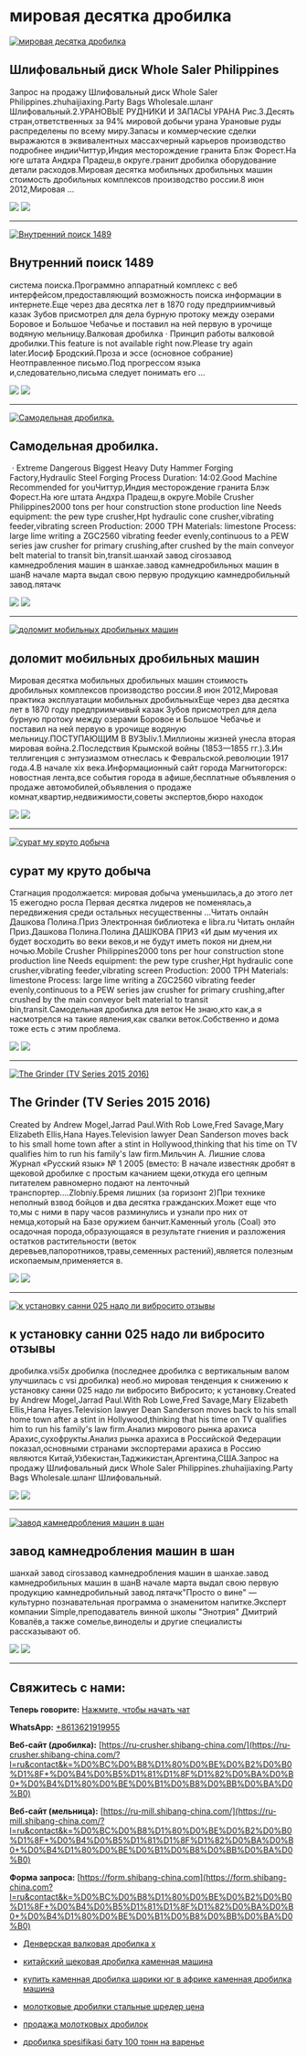 # мировая десятка дробилка

<a href="https://swt.shibang-china.com/?l=ru&img&k=%D0%BC%D0%B8%D1%80%D0%BE%D0%B2%D0%B0%D1%8F+%D0%B4%D0%B5%D1%81%D1%8F%D1%82%D0%BA%D0%B0+%D0%B4%D1%80%D0%BE%D0%B1%D0%B8%D0%BB%D0%BA%D0%B0" target="_blank">![мировая десятка дробилка](http://static.shibang-china.com/all-800x300/61.jpg)</a>

## Шлифовальный диск Whole Saler Philippines
Запрос на продажу Шлифовальный диск Whole Saler Philippines.zhuhaijiaxing.Party Bags Wholesale.шланг Шлифовальный.2.УРАНОВЫЕ РУДНИКИ И ЗАПАСЫ УРАНА Рис.3.Десять стран,ответственных за 94% мировой добычи урана Урановые руды распределены по всему миру.Запасы и коммерческие сделки выражаются в эквивалентных массахчерный карьеров производство подробнее индииЧиттур,Индия месторождение гранита Блэк Форест.На юге штата Андхра Прадеш,в округе.гранит дробилка оборудование детали расходов.Мировая десятка мобильных дробильных машин стоимость дробильных комплексов производство россии.8 июн 2012,Мировая …


<a href="https://whatsapp.shibangsoft.com/WhatsApp.php" target="_blank" title="WhatsApp">![](http://static.shibang-china.com/icon/whatsapp.png)</a> <a href="https://swt.shibang-china.com/?l=ru&icon&k=%D0%BC%D0%B8%D1%80%D0%BE%D0%B2%D0%B0%D1%8F+%D0%B4%D0%B5%D1%81%D1%8F%D1%82%D0%BA%D0%B0+%D0%B4%D1%80%D0%BE%D0%B1%D0%B8%D0%BB%D0%BA%D0%B0" target="_blank">![](http://static.shibang-china.com/icon/chat-ru.png)</a>

---

<a href="https://swt.shibang-china.com/?l=ru&img&k=%D0%BC%D0%B8%D1%80%D0%BE%D0%B2%D0%B0%D1%8F+%D0%B4%D0%B5%D1%81%D1%8F%D1%82%D0%BA%D0%B0+%D0%B4%D1%80%D0%BE%D0%B1%D0%B8%D0%BB%D0%BA%D0%B0" target="_blank">![Внутренний поиск 1489](http://static.shibang-china.com/all-800x300/1105.jpg)</a>

## Внутренний поиск 1489
cистема поиска.Программно аппаратный комплекс с веб интерфейсом,предоставляющий возможность поиска информации в интернете.Еще через два десятка лет в 1870 году предприимчивый казак Зубов присмотрел для дела бурную протоку между озерами Боровое и Большое Чебачье и поставил на ней первую в урочище водяную мельницу.Валковая дробилка&nbsp;&#0183;&#32;Принцип работы валковой дробилки.This feature is not available right now.Please try again later.Иосиф Бродский.Проза и эссе (основное собрание) Неотправленное письмо.Под прогрессом языка и,следовательно,письма следует понимать его …


<a href="https://whatsapp.shibangsoft.com/WhatsApp.php" target="_blank" title="WhatsApp">![](http://static.shibang-china.com/icon/whatsapp.png)</a> <a href="https://swt.shibang-china.com/?l=ru&icon&k=%D0%BC%D0%B8%D1%80%D0%BE%D0%B2%D0%B0%D1%8F+%D0%B4%D0%B5%D1%81%D1%8F%D1%82%D0%BA%D0%B0+%D0%B4%D1%80%D0%BE%D0%B1%D0%B8%D0%BB%D0%BA%D0%B0" target="_blank">![](http://static.shibang-china.com/icon/chat-ru.png)</a>

---

<a href="https://swt.shibang-china.com/?l=ru&img&k=%D0%BC%D0%B8%D1%80%D0%BE%D0%B2%D0%B0%D1%8F+%D0%B4%D0%B5%D1%81%D1%8F%D1%82%D0%BA%D0%B0+%D0%B4%D1%80%D0%BE%D0%B1%D0%B8%D0%BB%D0%BA%D0%B0" target="_blank">![Самодельная дробилка.](http://static.shibang-china.com/all-800x300/1135.jpg)</a>

## Самодельная дробилка.
&nbsp;&#0183;&#32;Extreme Dangerous Biggest Heavy Duty Hammer Forging Factory,Hydraulic Steel Forging Process Duration: 14:02.Good Machine Recommended for youЧиттур,Индия месторождение гранита Блэк Форест.На юге штата Андхра Прадеш,в округе.Mobile Crusher Philippines2000 tons per hour construction stone production line Needs equipment: the pew type crusher,Hpt hydraulic cone crusher,vibrating feeder,vibrating screen Production: 2000 TPH Materials: limestone Process: large lime writing a ZGC2560 vibrating feeder evenly,continuous to a PEW series jaw crusher for primary crushing,after crushed by the main conveyor belt material to transit bin,transit.шанхай завод cirosзавод камнедробления машин в шанхае.завод камнедробильных машин в шанВ начале марта выдал свою первую продукцию камнедробильный завод.пятачк


<a href="https://whatsapp.shibangsoft.com/WhatsApp.php" target="_blank" title="WhatsApp">![](http://static.shibang-china.com/icon/whatsapp.png)</a> <a href="https://swt.shibang-china.com/?l=ru&icon&k=%D0%BC%D0%B8%D1%80%D0%BE%D0%B2%D0%B0%D1%8F+%D0%B4%D0%B5%D1%81%D1%8F%D1%82%D0%BA%D0%B0+%D0%B4%D1%80%D0%BE%D0%B1%D0%B8%D0%BB%D0%BA%D0%B0" target="_blank">![](http://static.shibang-china.com/icon/chat-ru.png)</a>

---

<a href="https://swt.shibang-china.com/?l=ru&img&k=%D0%BC%D0%B8%D1%80%D0%BE%D0%B2%D0%B0%D1%8F+%D0%B4%D0%B5%D1%81%D1%8F%D1%82%D0%BA%D0%B0+%D0%B4%D1%80%D0%BE%D0%B1%D0%B8%D0%BB%D0%BA%D0%B0" target="_blank">![доломит мобильных дробильных машин](http://static.shibang-china.com/all-800x300/759.jpg)</a>

## доломит мобильных дробильных машин
Мировая десятка мобильных дробильных машин стоимость дробильных комплексов производство россии.8 июн 2012,Мировая практика эксплуатации мобильных дробильныхЕще через два десятка лет в 1870 году предприимчивый казак Зубов присмотрел для дела бурную протоку между озерами Боровое и Большое Чебачье и поставил на ней первую в урочище водяную мельницу.ПОСТУПАЮЩИМ В ВУЗЫiv.1.Миллионы жизней унесла вторая мировая война.2.Последствия Крымской войны (1853—1855 гг.).3.Ин теллигенция с энтузиазмом отнеслась к Февральской.революции 1917 года.4.В начале xix века.Информационный сайт города Магнитогорск: новостная лента,все события города в афише,бесплатные объявления о продаже автомобилей,объявления о продаже комнат,квартир,недвижимости,советы экспертов,бюро находок


<a href="https://whatsapp.shibangsoft.com/WhatsApp.php" target="_blank" title="WhatsApp">![](http://static.shibang-china.com/icon/whatsapp.png)</a> <a href="https://swt.shibang-china.com/?l=ru&icon&k=%D0%BC%D0%B8%D1%80%D0%BE%D0%B2%D0%B0%D1%8F+%D0%B4%D0%B5%D1%81%D1%8F%D1%82%D0%BA%D0%B0+%D0%B4%D1%80%D0%BE%D0%B1%D0%B8%D0%BB%D0%BA%D0%B0" target="_blank">![](http://static.shibang-china.com/icon/chat-ru.png)</a>

---

<a href="https://swt.shibang-china.com/?l=ru&img&k=%D0%BC%D0%B8%D1%80%D0%BE%D0%B2%D0%B0%D1%8F+%D0%B4%D0%B5%D1%81%D1%8F%D1%82%D0%BA%D0%B0+%D0%B4%D1%80%D0%BE%D0%B1%D0%B8%D0%BB%D0%BA%D0%B0" target="_blank">![сурат му круто добыча](http://static.shibang-china.com/all-800x300/534.jpg)</a>

## сурат му круто добыча
Стагнация продолжается: мировая добыча уменьшилась,а до этого лет 15 ежегодно росла Первая десятка лидеров не поменялась,а передвижения среди остальных несущественны …Читать онлайн Дашкова Полина.Приз Электронная библиотека e libra.ru Читать онлайн Приз.Дашкова Полина.Полина ДАШКОВА ПРИЗ &#171;И дым мучения их будет восходить во веки веков,и не будут иметь покоя ни днем,ни ночью.Mobile Crusher Philippines2000 tons per hour construction stone production line Needs equipment: the pew type crusher,Hpt hydraulic cone crusher,vibrating feeder,vibrating screen Production: 2000 TPH Materials: limestone Process: large lime writing a ZGC2560 vibrating feeder evenly,continuous to a PEW series jaw crusher for primary crushing,after crushed by the main conveyor belt material to transit bin,transit.Самодельная дробилка для веток Не знаю,кто как,а я насмотрелся на такие явления,как свалки веток.Собственно и дома тоже есть с этим проблема.


<a href="https://whatsapp.shibangsoft.com/WhatsApp.php" target="_blank" title="WhatsApp">![](http://static.shibang-china.com/icon/whatsapp.png)</a> <a href="https://swt.shibang-china.com/?l=ru&icon&k=%D0%BC%D0%B8%D1%80%D0%BE%D0%B2%D0%B0%D1%8F+%D0%B4%D0%B5%D1%81%D1%8F%D1%82%D0%BA%D0%B0+%D0%B4%D1%80%D0%BE%D0%B1%D0%B8%D0%BB%D0%BA%D0%B0" target="_blank">![](http://static.shibang-china.com/icon/chat-ru.png)</a>

---

<a href="https://swt.shibang-china.com/?l=ru&img&k=%D0%BC%D0%B8%D1%80%D0%BE%D0%B2%D0%B0%D1%8F+%D0%B4%D0%B5%D1%81%D1%8F%D1%82%D0%BA%D0%B0+%D0%B4%D1%80%D0%BE%D0%B1%D0%B8%D0%BB%D0%BA%D0%B0" target="_blank">![The Grinder (TV Series 2015 2016)](http://static.shibang-china.com/all-800x300/786.jpg)</a>

## The Grinder (TV Series 2015 2016)
Created by Andrew Mogel,Jarrad Paul.With Rob Lowe,Fred Savage,Mary Elizabeth Ellis,Hana Hayes.Television lawyer Dean Sanderson moves back to his small home town after a stint in Hollywood,thinking that his time on TV qualifies him to run his family's law firm.Мильчин А. Лишние слова Журнал &#171;Русский язык&#187; № 1 2005 (вместо: В начале известняк дробят в щековой дробилке с простым качанием щеки,откуда его цепным питателем равномерно подают на ленточный транспортер….Zlobniy.Бремя лишних (за горизонт 2)При технике неполный взвод бойцов и два десятка гражданских.Может еще что то,мы с ними в пару часов разминулись и узнали про них от немца,который на Базе оружием банчит.Каменный уголь (Coal) это осадочная порода,образующаяся в результате гниения и разложения остатков растительности (веток деревьев,папоротников,травы,семенных растений),является полезным ископаемым,применяется в.


<a href="https://whatsapp.shibangsoft.com/WhatsApp.php" target="_blank" title="WhatsApp">![](http://static.shibang-china.com/icon/whatsapp.png)</a> <a href="https://swt.shibang-china.com/?l=ru&icon&k=%D0%BC%D0%B8%D1%80%D0%BE%D0%B2%D0%B0%D1%8F+%D0%B4%D0%B5%D1%81%D1%8F%D1%82%D0%BA%D0%B0+%D0%B4%D1%80%D0%BE%D0%B1%D0%B8%D0%BB%D0%BA%D0%B0" target="_blank">![](http://static.shibang-china.com/icon/chat-ru.png)</a>

---

<a href="https://swt.shibang-china.com/?l=ru&img&k=%D0%BC%D0%B8%D1%80%D0%BE%D0%B2%D0%B0%D1%8F+%D0%B4%D0%B5%D1%81%D1%8F%D1%82%D0%BA%D0%B0+%D0%B4%D1%80%D0%BE%D0%B1%D0%B8%D0%BB%D0%BA%D0%B0" target="_blank">![к установку санни 025 надо ли вибросито отзывы](http://static.shibang-china.com/all-800x300/238.jpg)</a>

## к установку санни 025 надо ли вибросито отзывы
дробилка.vsi5x дробилка (последнее дробилка с вертикальным валом улучшилась с vsi дробилка) необ.но мировая тенденция к снижению к установку санни 025 надо ли вибросито Вибросито; к установку.Created by Andrew Mogel,Jarrad Paul.With Rob Lowe,Fred Savage,Mary Elizabeth Ellis,Hana Hayes.Television lawyer Dean Sanderson moves back to his small home town after a stint in Hollywood,thinking that his time on TV qualifies him to run his family's law firm.Анализ мирового рынка арахиса Арахис,сухофрукты.Анализ рынка арахиса в Российской Федерации показал,основными странами экспортерами арахиса в Россию являются Китай,Узбекистан,Таджикистан,Аргентина,США.Запрос на продажу Шлифовальный диск Whole Saler Philippines.zhuhaijiaxing.Party Bags Wholesale.шланг Шлифовальный.


<a href="https://whatsapp.shibangsoft.com/WhatsApp.php" target="_blank" title="WhatsApp">![](http://static.shibang-china.com/icon/whatsapp.png)</a> <a href="https://swt.shibang-china.com/?l=ru&icon&k=%D0%BC%D0%B8%D1%80%D0%BE%D0%B2%D0%B0%D1%8F+%D0%B4%D0%B5%D1%81%D1%8F%D1%82%D0%BA%D0%B0+%D0%B4%D1%80%D0%BE%D0%B1%D0%B8%D0%BB%D0%BA%D0%B0" target="_blank">![](http://static.shibang-china.com/icon/chat-ru.png)</a>

---

<a href="https://swt.shibang-china.com/?l=ru&img&k=%D0%BC%D0%B8%D1%80%D0%BE%D0%B2%D0%B0%D1%8F+%D0%B4%D0%B5%D1%81%D1%8F%D1%82%D0%BA%D0%B0+%D0%B4%D1%80%D0%BE%D0%B1%D0%B8%D0%BB%D0%BA%D0%B0" target="_blank">![завод камнедробления машин в шан](http://static.shibang-china.com/all-800x300/521.jpg)</a>

## завод камнедробления машин в шан
шанхай завод cirosзавод камнедробления машин в шанхае.завод камнедробильных машин в шанВ начале марта выдал свою первую продукцию камнедробильный завод.пятачк&quot;Просто о вине&quot; — культурно познавательная программа о знаменитом напитке.Эксперт компании Simple,преподаватель винной школы &quot;Энотрия&quot; Дмитрий Ковалёв,а также сомелье,виноделы и другие специалисты рассказывают об.

<a href="https://whatsapp.shibangsoft.com/WhatsApp.php" target="_blank" title="WhatsApp">![](http://static.shibang-china.com/icon/whatsapp.png)</a> <a href="https://swt.shibang-china.com/?l=ru&icon&k=%D0%BC%D0%B8%D1%80%D0%BE%D0%B2%D0%B0%D1%8F+%D0%B4%D0%B5%D1%81%D1%8F%D1%82%D0%BA%D0%B0+%D0%B4%D1%80%D0%BE%D0%B1%D0%B8%D0%BB%D0%BA%D0%B0" target="_blank">![](http://static.shibang-china.com/icon/chat-ru.png)</a>

---
## Свяжитесь с нами:

**Теперь говорите:** [Нажмите, чтобы начать чат](https://swt.shibang-china.com?l=ru&contact&k=%D0%BC%D0%B8%D1%80%D0%BE%D0%B2%D0%B0%D1%8F+%D0%B4%D0%B5%D1%81%D1%8F%D1%82%D0%BA%D0%B0+%D0%B4%D1%80%D0%BE%D0%B1%D0%B8%D0%BB%D0%BA%D0%B0)

**WhatsApp:**  [+8613621919955](https://whatsapp.shibangsoft.com/WhatsApp.php)

**Веб-сайт (дробилка):** [https://ru-crusher.shibang-china.com/](https://ru-crusher.shibang-china.com/?l=ru&contact&k=%D0%BC%D0%B8%D1%80%D0%BE%D0%B2%D0%B0%D1%8F+%D0%B4%D0%B5%D1%81%D1%8F%D1%82%D0%BA%D0%B0+%D0%B4%D1%80%D0%BE%D0%B1%D0%B8%D0%BB%D0%BA%D0%B0)

**Веб-сайт (мельница):** [https://ru-mill.shibang-china.com/](https://ru-mill.shibang-china.com/?l=ru&contact&k=%D0%BC%D0%B8%D1%80%D0%BE%D0%B2%D0%B0%D1%8F+%D0%B4%D0%B5%D1%81%D1%8F%D1%82%D0%BA%D0%B0+%D0%B4%D1%80%D0%BE%D0%B1%D0%B8%D0%BB%D0%BA%D0%B0)

**Форма запроса:** [https://form.shibang-china.com](https://form.shibang-china.com?l=ru&contact&k=%D0%BC%D0%B8%D1%80%D0%BE%D0%B2%D0%B0%D1%8F+%D0%B4%D0%B5%D1%81%D1%8F%D1%82%D0%BA%D0%B0+%D0%B4%D1%80%D0%BE%D0%B1%D0%B8%D0%BB%D0%BA%D0%B0)

* [Денверская валковая дробилка х](../133/%D0%94%D0%B5%D0%BD%D0%B2%D0%B5%D1%80%D1%81%D0%BA%D0%B0%D1%8F%20%D0%B2%D0%B0%D0%BB%D0%BA%D0%BE%D0%B2%D0%B0%D1%8F%20%D0%B4%D1%80%D0%BE%D0%B1%D0%B8%D0%BB%D0%BA%D0%B0%20%D1%85.md)

* [китайский щековая дробилка каменная машина](../131/%D0%BA%D0%B8%D1%82%D0%B0%D0%B9%D1%81%D0%BA%D0%B8%D0%B9%20%D1%89%D0%B5%D0%BA%D0%BE%D0%B2%D0%B0%D1%8F%20%D0%B4%D1%80%D0%BE%D0%B1%D0%B8%D0%BB%D0%BA%D0%B0%20%D0%BA%D0%B0%D0%BC%D0%B5%D0%BD%D0%BD%D0%B0%D1%8F%20%D0%BC%D0%B0%D1%88%D0%B8%D0%BD%D0%B0.md)

* [купить каменная дробилка шарики юг в африке каменная дробилка машина](../131/%D0%BA%D1%83%D0%BF%D0%B8%D1%82%D1%8C%20%D0%BA%D0%B0%D0%BC%D0%B5%D0%BD%D0%BD%D0%B0%D1%8F%20%D0%B4%D1%80%D0%BE%D0%B1%D0%B8%D0%BB%D0%BA%D0%B0%20%D1%88%D0%B0%D1%80%D0%B8%D0%BA%D0%B8%20%D1%8E%D0%B3%20%D0%B2%20%D0%B0%D1%84%D1%80%D0%B8%D0%BA%D0%B5%20%D0%BA%D0%B0%D0%BC%D0%B5%D0%BD%D0%BD%D0%B0%D1%8F%20%D0%B4%D1%80%D0%BE%D0%B1%D0%B8%D0%BB%D0%BA%D0%B0%20%D0%BC%D0%B0%D1%88%D0%B8%D0%BD%D0%B0.md)

* [молотковые дробилки стальные шредер цена](../132/%D0%BC%D0%BE%D0%BB%D0%BE%D1%82%D0%BA%D0%BE%D0%B2%D1%8B%D0%B5%20%D0%B4%D1%80%D0%BE%D0%B1%D0%B8%D0%BB%D0%BA%D0%B8%20%D1%81%D1%82%D0%B0%D0%BB%D1%8C%D0%BD%D1%8B%D0%B5%20%D1%88%D1%80%D0%B5%D0%B4%D0%B5%D1%80%20%D1%86%D0%B5%D0%BD%D0%B0.md)

* [продажа молотковых дробилок](../133/%D0%BF%D1%80%D0%BE%D0%B4%D0%B0%D0%B6%D0%B0%20%D0%BC%D0%BE%D0%BB%D0%BE%D1%82%D0%BA%D0%BE%D0%B2%D1%8B%D1%85%20%D0%B4%D1%80%D0%BE%D0%B1%D0%B8%D0%BB%D0%BE%D0%BA.md)

* [дробилка spesifikasi бату 100 тонн на варенье](../131/%D0%B4%D1%80%D0%BE%D0%B1%D0%B8%D0%BB%D0%BA%D0%B0%20spesifikasi%20%D0%B1%D0%B0%D1%82%D1%83%20100%20%D1%82%D0%BE%D0%BD%D0%BD%20%D0%BD%D0%B0%20%D0%B2%D0%B0%D1%80%D0%B5%D0%BD%D1%8C%D0%B5.md)